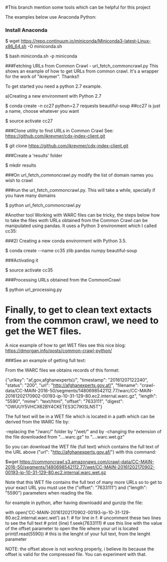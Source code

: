 #This branch mention some tools which can be helpful for this project

The examples below use Anaconda Python:
### Install Anaconda

$ wget https://repo.continuum.io/miniconda/Miniconda3-latest-Linux-x86_64.sh -O miniconda.sh

$ bash miniconda.sh -p miniconda

###Fetching URLs from Common Crawl - url_fetch_commoncrawl.py
This shows an example of how to get URLs from common crawl. It's a wrapper for 
the work of "ikreymer". Thanks!!  

To get started you need a python 2.7 example.

a)Creating a new environment with Python 2.7

$ conda create -n cc27 python=2.7 requests beautiful-soup  ##cc27 is just a name, choose whatever you want

$ source activate cc27

###Clone utility to find URLs in Common Crawl See: https://github.com/ikreymer/cdx-index-client.git

$ git clone https://github.com/ikreymer/cdx-index-client.git

###Create a 'results' folder

$ mkdir results

###On url_fetch_commoncrawl.py modify the list of domain names you wish to crawl

###run the url_fetch_commoncrawl.py. This will take a while, specially if you have many domains

$ python url_fetch_commoncrawl.py

#Another tool
Working with WARC files can be tricky, the steps below how to take the files woth URLs obtained from the Common Crawl
can be manipulated using pandas. It uses a Python 3 environment which I called cc35:

###2) Creating a new conda environment with Python 3.5.

$ conda create --name cc35 zlib pandas numpy beautiful-soup

###Activating it

$ source activate cc35

###Processing URLs obtained from the CommomCrawl

$ python url_processing.py


# Finally, to get to clean text extacts from the common crawl, we need to get the WET files.
A nice example of how to get WET files see this nice blog:  
https://dmorgan.info/posts/common-crawl-python/

###See an example of getting full text:

From the WARC files we obtains records of this format:

{"urlkey": "af,gov,afghanexperts)/", "timestamp": "20161207122240", "status": "200", "url": "http://afghanexperts.gov.af/", "filename": "crawl-data/CC-MAIN-2016-50/segments/1480698542112.77/warc/CC-MAIN-20161202170902-00193-ip-10-31-129-80.ec2.internal.warc.gz", "length": "5590", "mime": "text/html", "offset": "7633111", "digest": "OWUUY5VHCX62BY4CKETES3C7IKISLN5T"}

The full text will be in a WET file which is located in a path which can be derived from the WARC file by:

-replacing the "/warc/" folder by "/wet/"  and by
-changing the extension of the file downloaded from "....warc.gz" to "....warc.wet.gz"

So you can download the WET file (full text) which contains the full text of the URL above ("url": "http://afghanexperts.gov.af/") with this command:

$wget https://commoncrawl.s3.amazonaws.com/crawl-data/CC-MAIN-2016-50/segments/1480698542112.77/wet/CC-MAIN-20161202170902-00193-ip-10-31-129-80.ec2.internal.warc.wet.gz

Note that this WET file contains the full text of many more URLs so to get to your exact URL you must use the ("offset": "7633111") and  ("length": "5590") parameters when reading the file.

for example in python, after having downloadd and gunzip the file:

with open('CC-MAIN-20161202170902-00193-ip-10-31-129-80.ec2.internal.warc.wet') as f:
    # for line in f:      # uncomment these two lines to see the full text
    #     print (line)
    f.seek(7633111)       # use this line with the value of the offset parameter to open the file where your url is located
    print(f.read(5590))   # this is the lenght of your full text, from the lenght parameter
    
NOTE: the offset above is not workng properly, i believe its because the offset is valid for the compressed file. You can experiment with that.
